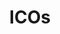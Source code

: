 ---
title: ICOs 
permalink: learn-crypto-trading/fundamentals/icos/
redirect_to: https://learncryptotrading.co/fundamentals/icos/
cannonical_url: https://learncryptotrading.co/fundamentals/icos/
redirect_from:  learn-crypto-trading/fundamentals/icos
published: false
---